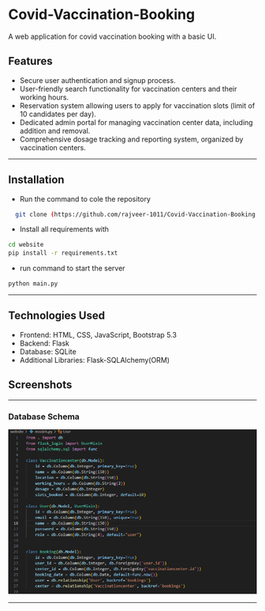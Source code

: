# Covid-Vaccination-Booking
A web application for covid vaccination booking with a basic UI.


## Features
- Secure user authentication and signup process.
- User-friendly search functionality for vaccination centers and their working hours.
- Reservation system allowing users to apply for vaccination slots (limit of 10 candidates per day).
- Dedicated admin portal for managing vaccination center data, including addition and removal.
- Comprehensive dosage tracking and reporting system, organized by vaccination centers.

***
## Installation
- Run the command to cole the repository
```sh
  git clone (https://github.com/rajveer-1011/Covid-Vaccination-Booking.git)
```
- Install all requirements with
```sh
cd website
pip install -r requirements.txt
```
- run command to start the server
```sh
python main.py
```
***
## Technologies Used
- Frontend: HTML, CSS, JavaScript, Bootstrap 5.3
- Backend: Flask
- Database: SQLite
- Additional Libraries: Flask-SQLAlchemy(ORM)

## Screenshots
***
### Database Schema
![Database](https://github.com/rajveer-1011/Covid-Vaccination-Booking/blob/main/Screenshot%20database.png)
***



  



